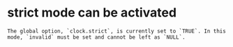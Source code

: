 # strict mode can be activated

    The global option, `clock.strict`, is currently set to `TRUE`. In this mode, `invalid` must be set and cannot be left as `NULL`.

